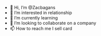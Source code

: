 - 👋 Hi, I’m @Zacbagans
- 👀 I’m interested in relationship
- 🌱 I’m currently learning 
- 💞️ I’m looking to collaborate on a company
- 📫 How to reach me I sell card

<!---
Zacbagans/Zacbagans is a ✨ special ✨ repository because its `README.md` (this file) appears on your GitHub profile.
You can click the Preview link to take a look at your changes.
--->
